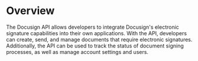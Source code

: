 # Overview

The Docusign API allows developers to integrate Docusign's electronic signature
capabilities into their own applications. With the API, developers can create,
send, and manage documents that require electronic signatures. Additionally,
the API can be used to track the status of document signing processes, as well
as manage account settings and users.
